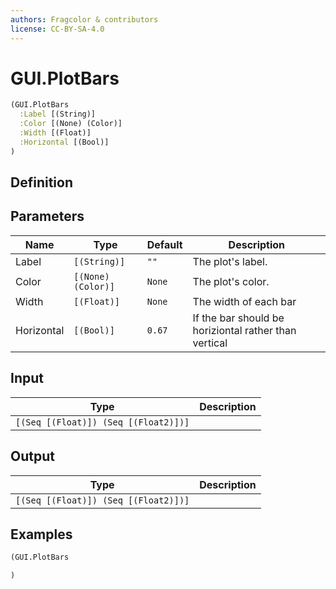 ```yaml
---
authors: Fragcolor & contributors
license: CC-BY-SA-4.0
---
```



# GUI.PlotBars

```clojure
(GUI.PlotBars
  :Label [(String)]
  :Color [(None) (Color)]
  :Width [(Float)]
  :Horizontal [(Bool)]
)
```


## Definition




## Parameters

| Name | Type | Default | Description |
|------|------|---------|-------------|
| Label | `[(String)]` | `""` | The plot's label. |
| Color | `[(None) (Color)]` | `None` | The plot's color. |
| Width | `[(Float)]` | `None` | The width of each bar |
| Horizontal | `[(Bool)]` | `0.67` | If the bar should be horiziontal rather than vertical |


## Input

| Type | Description |
|------|-------------|
| `[(Seq [(Float)]) (Seq [(Float2)])]` |  |


## Output

| Type | Description |
|------|-------------|
| `[(Seq [(Float)]) (Seq [(Float2)])]` |  |


## Examples

```clojure
(GUI.PlotBars

)
```
